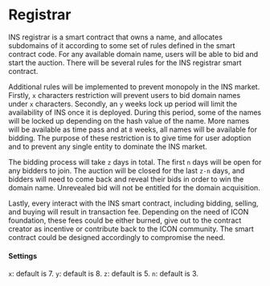 # Registrar
INS registrar is a smart contract that owns a name, and allocates subdomains of it according to some set of rules defined in the smart contract code. For any available domain name, users will be able to bid and start the auction. There will be several rules for the INS registrar smart contract. 

Additional rules will be implemented to prevent monopoly in the INS market. Firstly, `x` characters restriction will prevent users to bid domain names under `x` characters. Secondly, an `y` weeks lock up period will limit the availability of INS once it is deployed. During this period, some of the names will be locked up depending on the hash value of the name. More names will be available as time pass and at `8` weeks, all names will be available for bidding. The purpose of these restriction is to give time for user adoption and to prevent any single entity to dominate the INS market.

The bidding process will take `z` days in total. The first `n` days will be open for any bidders to join. The auction will be closed for the last `z-n` days, and bidders will need to come back and reveal their bids in order to win the domain name. Unrevealed bid will not be entitled for the domain acquisition.

Lastly, every interact with the INS smart contract, including bidding, selling, and buying will result in transaction fee. Depending on the need of ICON foundation, these fees could be either burned, give out to the contract creator as incentive or contribute back to the ICON community. The smart contract could be designed accordingly to compromise the need. 

#### Settings
`x`: default is 7.
`y`: default is 8.
`z`: default is 5.
`n`: default is 3.
